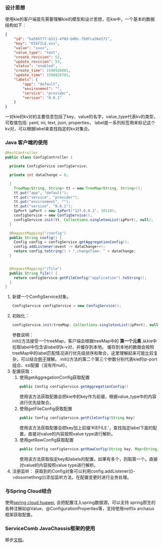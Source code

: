 

### 设计思想

使用kie的客户端首先需要理解kie的模型和设计思想，在kie中，一个基本的数据结构如下：
```json
{
    "id": "ba566f77-b311-4f0d-b00c-7b0fca36e571",
    "key": "KIEFILE.xxx",
    "value": "xxxx",
    "value_type": "text",
    "create_revision": 52,
    "update_revision": 53,
    "status": "enabled",
    "create_time": 1598926881,
    "update_time": 1598928701,
    "labels": {
        "app": "default",
        "environment": "",
        "service": "provider",
        "version": "0.0.1"
    }
}
```
一对kie的kv对的主要信息包括了key、value的名字，value_type代表kv的类型，可取值包括: yaml, ini, text, json, properties，
label是一系列标签用来标记这个kv对，可以根据label来查找指定的kv对集合。


### Java 客户端的使用

```java
@RestController
public class ConfigController {

  private ConfigService configService;

  private int dataChange = 0;

  {
    TreeMap<String, String> tt = new TreeMap<String, String>();
    tt.put("app", "default");
    tt.put("service", "provider");
    tt.put("environment", "");
    tt.put("version", "0.0.1");
    IpPort ipPort = new IpPort("127.0.0.1", 30110);
    configService = new ConfigService();
    configService.init(tt, Collections.singletonList(ipPort), null);
  }

  @RequestMapping("/config")
  public String config() {
    Config config = configService.getAggregationConfig();
    config.addListener(event -> dataChange++);
    return config.toString() + ",changeTime: " + dataChange;
  }


  @RequestMapping("/file")
  public String file() {
    return configService.getFileConfig("application").toString();
  }
}
```

1. 新建一个ConfigService对象。
    ```java
    ConfigService configService = new ConfigService();
    ```
2. 初始化：
    ```java
    configService.init(treeMap, Collections.singletonList(ipPort), null);
    ```
   参数说明：  
   init()方法接受一个treeMap，客户端会根据treeMap中的 **第一个元素** 从kie中拉取label中包含该label的k-v对，并缓存到本地。
   缓存到本地的数据会按照treeMap中的label匹配情况进行优先级排序和聚合，这里理解起来可能比较复杂，可以结合[例子](./example.md)理解。
   init()方法的第二个第三个参数分别代表kie的ip-port组合、ssl配置（没有传null）。
3. 配置获取：
    1. 使用getAggregationConfig获取配置
        ```java
        public Config configService.getAggregationConfig()
        ```
       使用该方法获取配置会把kie中的key作为前缀，根据value_type中的内容进行优先级聚合。
    2. 使用getFileConfig获取配置
        ```java
        public Config configService.getFileConfig(String key)
        ```
       使用该方法获取配置会把key加上前缀'KIEFILE.'，查找指定label下面的配置，直接对value的内容按照value type进行解析。
    3. 使用getRawConfig获取配置
        ```java
        public Config configService.getRawConfig(String key, Map<String, String> labels)
        ```
       使用该方法获取指定key和labels的配置，如果有多个，则取第一个。直接对value的内容按照value type进行解析。
4. 注册监听：
  获取到的Config对象可以利用config.addListener(()->dosomething())添加监听方法，在配置变更时进行业务处理。
  
       
       
### 与Spring Cloud结合

使用[spring cloud huawei](https://github.com/huaweicloud/spring-cloud-huawei), 会把配置注入spring数据源，可以支持
spring原生的各种注解如@Value、@ConfigurationProperties等，支持使用netflix archaius框架获取配置。

### ServiceComb JavaChassis框架的使用

移步[文档](https://docs.servicecomb.io/java-chassis/zh_CN/config/general-config/)。